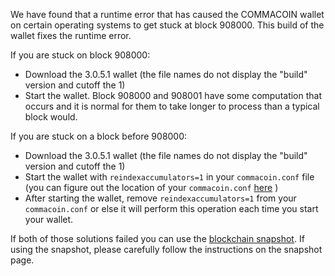 We have found that a runtime error that has caused the COMMACOIN wallet on certain operating systems to get stuck at block 908000. This build of the wallet fixes the runtime error.

If you are stuck on block 908000:
- Download the 3.0.5.1 wallet (the file names do not display the "build" version and cutoff the 1)
- Start the wallet. Block 908000 and 908001 have some computation that occurs and it is normal for them to take longer to process than a typical block would.

If you are stuck on a block before 908000:
- Download the 3.0.5.1 wallet (the file names do not display the "build" version and cutoff the 1)
- Start the wallet with `reindexaccumulators=1` in your `commacoin.conf` file (you can figure out the location of your `commacoin.conf` [here](https://commacoin.freshdesk.com/support/solutions/articles/30000004664-where-are-my-wallet-dat-blockchain-and-configuration-conf-files-located-) )
- After starting the wallet, remove `reindexaccumulators=1` from your `commacoin.conf` or else it will perform this operation each time you start your wallet.

If both of those solutions failed you can use the [blockchain snapshot](http://178.254.23.111/~pub/COMMACOIN/Daily-Snapshots-Html/COMMACOIN-Daily-Snapshots.html). If using the snapshot, please carefully follow the instructions on the snapshot page.